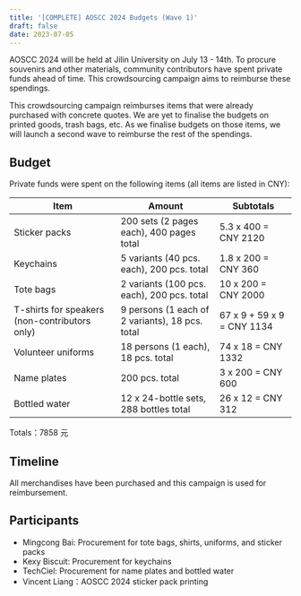 ```yaml
---
title: '[COMPLETE] AOSCC 2024 Budgets (Wave 1)'
draft: false
date: 2023-07-05
---
```


AOSCC 2024 will be held at Jilin University on July 13 - 14th. To procure souvenirs and other materials, community contributors have spent private funds ahead of time. This crowdsourcing campaign aims to reimburse these spendings.

This crowdsourcing campaign reimburses items that were already purchased with concrete quotes. We are yet to finalise the budgets on printed goods, trash bags, etc. As we finalise budgets on those items, we will launch a second wave to reimburse the rest of the spendings.

## Budget

Private funds were spent on the following items (all items are listed in CNY):

| Item                                          | Amount                                          | Subtotals                  |
|-----------------------------------------------|-------------------------------------------------|----------------------------|
| Sticker packs                                 | 200 sets (2 pages each), 400 pages total        | 5.3 x 400 = CNY 2120       |
| Keychains                                     | 5 variants (40 pcs. each), 200 pcs. total       | 1.8 x 200 = CNY 360        |
| Tote bags                                     | 2 variants (100 pcs. each), 200 pcs. total      | 10 x 200 = CNY 2000        |
| T-shirts for speakers (non-contributors only) | 9 persons (1 each of 2 variants), 18 pcs. total | 67 x 9 + 59 x 9 = CNY 1134 |
| Volunteer uniforms                            | 18 persons (1 each), 18 pcs. total              | 74 x 18 = CNY 1332         |
| Name plates                                   | 200 pcs. total                                  | 3 x 200 = CNY 600          |
| Bottled water                                 | 12 x 24-bottle sets, 288 bottles total          | 26 x 12 = CNY 312          |

Totals：7858 元

## Timeline

All merchandises have been purchased and this campaign is used for reimbursement.

## Participants

- Mingcong Bai: Procurement for tote bags, shirts, uniforms, and sticker packs
- Kexy Biscuit: Procurement for keychains
- TechCiel: Procurement for name plates and bottled water
- Vincent Liang：AOSCC 2024 sticker pack printing